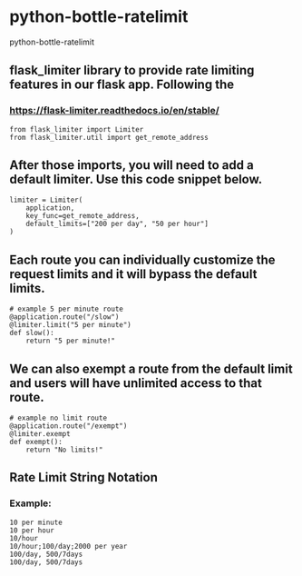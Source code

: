 # python-bottle-ratelimit
python-bottle-ratelimit

## flask_limiter library to provide rate limiting features in our flask app. Following the
### https://flask-limiter.readthedocs.io/en/stable/

```
from flask_limiter import Limiter
from flask_limiter.util import get_remote_address
```

## After those imports, you will need to add a default limiter. Use this code snippet below.

```
limiter = Limiter(
    application,
    key_func=get_remote_address,
    default_limits=["200 per day", "50 per hour"]
)
```


## Each route you can individually customize the request limits and it will bypass the default limits.

```
# example 5 per minute route 
@application.route("/slow")
@limiter.limit("5 per minute")
def slow():
    return "5 per minute!"
```

## We can also exempt a route from the default limit and users will have unlimited access to that route.

```
# example no limit route
@application.route("/exempt")
@limiter.exempt
def exempt():
    return "No limits!"
```

## Rate Limit String Notation
### Example:

```
10 per minute
10 per hour
10/hour
10/hour;100/day;2000 per year
100/day, 500/7days
100/day, 500/7days
```
